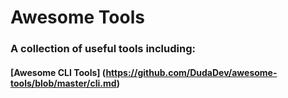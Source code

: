 # Awesome Tools
### A collection of useful tools including:
####  [Awesome CLI Tools] (https://github.com/DudaDev/awesome-tools/blob/master/cli.md)
